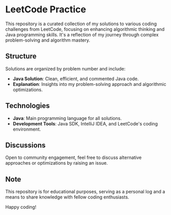 # LeetCode Practice

This repository is a curated collection of my solutions to various coding challenges from LeetCode, focusing on enhancing algorithmic thinking and Java programming skills. It's a reflection of my journey through complex problem-solving and algorithm mastery.

## Structure

Solutions are organized by problem number and include:
- **Java Solution**: Clean, efficient, and commented Java code.
- **Explanation**: Insights into my problem-solving approach and algorithmic optimizations.

## Technologies

- **Java**: Main programming language for all solutions.
- **Development Tools**: Java SDK, IntelliJ IDEA, and LeetCode's coding environment.

## Discussions

Open to community engagement, feel free to discuss alternative approaches or optimizations by raising an issue.

## Note

This repository is for educational purposes, serving as a personal log and a means to share knowledge with fellow coding enthusiasts.

Happy coding!
